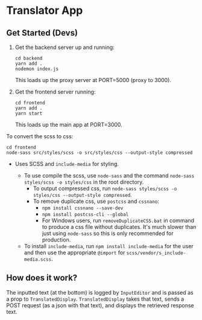 # Translator App

## Get Started (Devs)

1. Get the backend server up and running:

   ```
   cd backend
   yarn add .
   nodemon index.js
   ```

   This loads up the proxy server at PORT=5000 (proxy to 3000).

2. Get the frontend server running:

   ```
   cd frontend
   yarn add .
   yarn start
   ```

   This loads up the main app at PORT=3000.

To convert the scss to css:

```
cd frontend
node-sass src/styles/scss -o src/styles/css --output-style compressed
```

- Uses SCSS and `include-media` for styling.

  - To use compile the scss, use `node-sass` and the command `node-sass styles/scss -o styles/css` in the root directory.
    - To output compressed css, run `node-sass styles/scss -o styles/css --output-style compressed`.
    - To remove duplicate css, use `postcss` and `cssnano`:
      - `npm install cssnano --save-dev`
      - `npm install postcss-cli --global`
      - For Windows users, run `removeDuplicateCSS.bat` in command to produce a css file without duplicates. It's much slower than just using `node-sass` so this is only recommended for production.
  - To install `include-media`, run `npm install include-media` for the user and then use the appropriate `@import` for `scss/vendor/s_include-media.scss`.

## How does it work?

The inputted text (at the bottom) is logged by `InputEditor` and is passed as a prop to `TranslatedDisplay`. `TranslatedDisplay` takes that text, sends a POST request (as a json with that text), and displays the retrieved response text.
